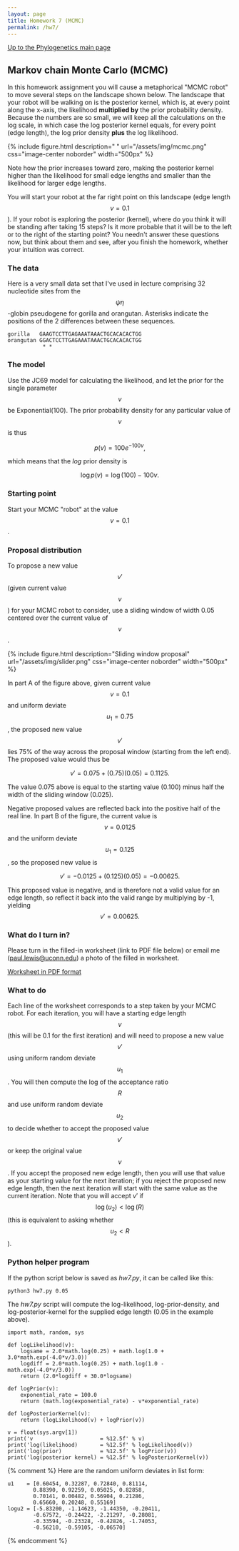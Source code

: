```yaml
---
layout: page
title: Homework 7 (MCMC)
permalink: /hw7/
---
```

[Up to the Phylogenetics main page](/phylogenetics2022/)

## Markov chain Monte Carlo (MCMC)

In this homework assignment you will cause a metaphorical "MCMC robot" to move several steps on the landscape shown below. The landscape that your robot will be walking on is the posterior kernel, which is, at every point along the x-axis, the likelihood **multiplied by** the prior probability density. Because the numbers are so small, we will keep all the calculations on the log scale, in which case the log posterior kernel equals, for every point (edge length), the log prior density **plus** the log likelihood.

{% include figure.html description=" " url="/assets/img/mcmc.png" css="image-center noborder" width="500px" %}

Note how the prior increases toward zero, making the posterior kernel higher than the likelihood for small edge lengths and smaller than the likelihood for larger edge lengths.

You will start your robot at the far right point on this landscape (edge length $$v = 0.1$$). If your robot is exploring the posterior (kernel), where do you think it will be standing after taking 15 steps? Is it more probable that it will be to the left or to the right of the starting point? You needn't answer these questions now, but think about them and see, after you finish the homework, whether your intuition was correct.

### The data

Here is a very small data set that I've used in lecture comprising 32 nucleotide sites from the $$\psi \eta$$-globin pseudogene for gorilla and orangutan. Asterisks indicate the positions of the 2 differences between these sequences.

    gorilla   GAAGTCCTTGAGAAATAAACTGCACACACTGG
    orangutan GGACTCCTTGAGAAATAAACTGCACACACTGG
               * *

### The model

Use the JC69 model for calculating the likelihood, and let the prior for the single parameter $$v$$ be Exponential(100). The prior probability density for any particular value of $$v$$ is thus

$$p(v) = 100 e^{-100 v},$$

which means that the _log_ prior density is

$$\log p(v) = \log(100) - 100 v.$$

### Starting point

Start your MCMC "robot" at the value $$v=0.1$$.

### Proposal distribution

To propose a new value $$v'$$ (given current value $$v$$) for your MCMC robot to consider, use a sliding window of width 0.05 centered over the current value of $$v$$.

{% include figure.html description="Sliding window proposal" url="/assets/img/slider.png" css="image-center noborder" width="500px" %}

In part A of the figure above, given current value $$v = 0.1$$ and uniform deviate $$u_1 = 0.75$$, the proposed new value $$v'$$ lies 75% of the way across the proposal window (starting from the left end). The proposed value would thus be

$$v' = 0.075 + (0.75)(0.05) = 0.1125.$$

The value 0.075 above is equal to the starting value (0.100) minus half the width of the sliding window (0.025).

Negative proposed values are reflected back into the positive half of the real line. In part B of the figure, the current value is $$v = 0.0125$$ and the uniform deviate $$u_1 = 0.125$$, so the proposed new value is 

$$v' = −0.0125 + (0.125)(0.05) = −0.00625.$$

This proposed value is negative, and is therefore not a valid value for an edge length, so reflect it back into the valid range by multiplying by -1, yielding $$v' = 0.00625.$$

### What do I turn in?

Please turn in the filled-in worksheet (link to PDF file below) or email me ([paul.lewis@uconn.edu](mailto:paul.lewis@uconn.edu)) a photo of the filled in worksheet.

[Worksheet in PDF format](/assets/pdf/mcmc-worksheet.pdf)

### What to do

Each line of the worksheet corresponds to a step taken by your MCMC robot. For each iteration, you will have a starting edge length $$v$$ (this will be 0.1 for the first iteration) and will need to propose a new value $$v'$$ using uniform random deviate $$u_1$$. You will then compute the log of the acceptance ratio $$R$$ and use uniform random deviate $$u_2$$ to decide whether to accept the proposed value $$v'$$ or keep the original value $$v$$. If you accept the proposed new edge length, then you will use that value as your starting value for the next iteration; if you reject the proposed new edge length, then the next iteration will start with the same value as the current iteration. Note that you will accept $v'$ if $$\log(u_2) < \log(R)$$ (this is equivalent to asking whether $$u_2 < R$$).

### Python helper program

If the python script below is saved as _hw7.py_, it can be called like this:

    python3 hw7.py 0.05
    
The _hw7.py_ script will compute the log-likelihood, log-prior-density, and log-posterior-kernel for the supplied edge length (0.05 in the example above).

    import math, random, sys

    def logLikelihood(v):
        logsame = 2.0*math.log(0.25) + math.log(1.0 + 3.0*math.exp(-4.0*v/3.0))
        logdiff = 2.0*math.log(0.25) + math.log(1.0 - math.exp(-4.0*v/3.0)) 
        return (2.0*logdiff + 30.0*logsame)
        
    def logPrior(v):
        exponential_rate = 100.0
        return (math.log(exponential_rate) - v*exponential_rate)
        
    def logPosteriorKernel(v):
        return (logLikelihood(v) + logPrior(v))
            
    v = float(sys.argv[1])
    print('v                     = %12.5f' % v)
    print('log(likelihood)       = %12.5f' % logLikelihood(v))
    print('log(prior)            = %12.5f' % logPrior(v))
    print('log(posterior kernel) = %12.5f' % logPosteriorKernel(v))

{% comment %}
Here are the random uniform deviates in list form:

    u1    = [0.60454, 0.32287, 0.72840, 0.81114, 
            0.88390, 0.92259, 0.05025, 0.82858, 
            0.70141, 0.00482, 0.56904, 0.21286, 
            0.65660, 0.20248, 0.55169]
    logu2 = [-5.83200, -1.14623, -1.44350, -0.20411, 
            -0.67572, -0.24422, -2.21297, -0.28081, 
            -0.33594, -0.23328, -0.42826, -1.74053, 
            -0.56210, -0.59105, -0.06570]
{% endcomment %}
            

